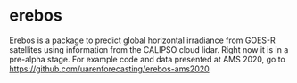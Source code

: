 # erebos

Erebos is a package to predict global horizontal irradiance from GOES-R satellites
using information from the CALIPSO cloud lidar.
Right now it is in a pre-alpha stage. For example code and data presented at AMS 2020, 
go to https://github.com/uarenforecasting/erebos-ams2020
